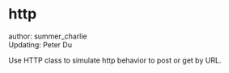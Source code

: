 # http
author: summer_charlie<br>
Updating: Peter Du

Use HTTP class to simulate http behavior to post or get by URL.
